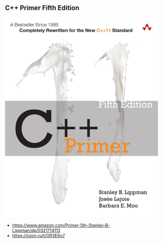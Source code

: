 ## C++ Primer Fifth Edition

![](../docs/1-cpp-primer.png)

- https://www.amazon.com/Primer-5th-Stanley-B-Lippman/dp/0321714113
- https://ozon.ru/t/OR3E6o7

